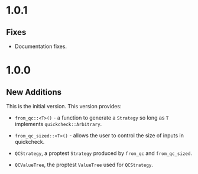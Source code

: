 # 1.0.1

## Fixes

- Documentation fixes.

# 1.0.0

## New Additions

This is the initial version. This version provides:

- `from_qc::<T>()` - a function to generate a `Strategy` so long as `T`
  implements `quickcheck::Arbitrary`.

- `from_qc_sized::<T>()` - allows the user to control the size of inputs in
  quickcheck.

- `QCStrategy`, a proptest `Strategy` produced by `from_qc` and `from_qc_sized`.

- `QCValueTree`, the proptest `ValueTree` used for `QCStrategy`.
